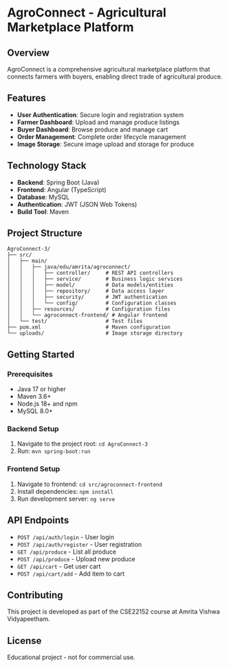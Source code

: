 # AgroConnect - Agricultural Marketplace Platform

## Overview
AgroConnect is a comprehensive agricultural marketplace platform that connects farmers with buyers, enabling direct trade of agricultural produce.

## Features
- **User Authentication**: Secure login and registration system
- **Farmer Dashboard**: Upload and manage produce listings
- **Buyer Dashboard**: Browse produce and manage cart
- **Order Management**: Complete order lifecycle management
- **Image Storage**: Secure image upload and storage for produce

## Technology Stack
- **Backend**: Spring Boot (Java)
- **Frontend**: Angular (TypeScript)
- **Database**: MySQL
- **Authentication**: JWT (JSON Web Tokens)
- **Build Tool**: Maven

## Project Structure
```
AgroConnect-3/
├── src/
│   ├── main/
│   │   ├── java/edu/amrita/agroconnect/
│   │   │   ├── controller/     # REST API controllers
│   │   │   ├── service/        # Business logic services
│   │   │   ├── model/          # Data models/entities
│   │   │   ├── repository/     # Data access layer
│   │   │   ├── security/       # JWT authentication
│   │   │   └── config/         # Configuration classes
│   │   ├── resources/          # Configuration files
│   │   └── agroconnect-frontend/ # Angular frontend
│   └── test/                   # Test files
├── pom.xml                     # Maven configuration
└── uploads/                    # Image storage directory
```

## Getting Started

### Prerequisites
- Java 17 or higher
- Maven 3.6+
- Node.js 18+ and npm
- MySQL 8.0+

### Backend Setup
1. Navigate to the project root: `cd AgroConnect-3`
2. Run: `mvn spring-boot:run`

### Frontend Setup
1. Navigate to frontend: `cd src/agroconnect-frontend`
2. Install dependencies: `npm install`
3. Run development server: `ng serve`

## API Endpoints
- `POST /api/auth/login` - User login
- `POST /api/auth/register` - User registration
- `GET /api/produce` - List all produce
- `POST /api/produce` - Upload new produce
- `GET /api/cart` - Get user cart
- `POST /api/cart/add` - Add item to cart

## Contributing
This project is developed as part of the CSE22152 course at Amrita Vishwa Vidyapeetham.

## License
Educational project - not for commercial use. 